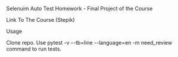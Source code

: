 Selenuim Auto Test Homework - Final Project of the Course

Link To The Course (Stepik)

Usage

Clone repo.
Use pytest -v --tb=line --language=en -m need_review command to run tests.
